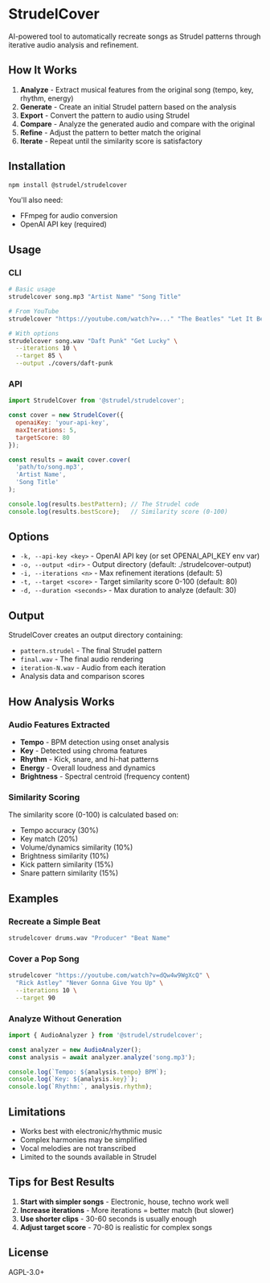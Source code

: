 # StrudelCover

AI-powered tool to automatically recreate songs as Strudel patterns through iterative audio analysis and refinement.

## How It Works

1. **Analyze** - Extract musical features from the original song (tempo, key, rhythm, energy)
2. **Generate** - Create an initial Strudel pattern based on the analysis
3. **Export** - Convert the pattern to audio using Strudel
4. **Compare** - Analyze the generated audio and compare with the original
5. **Refine** - Adjust the pattern to better match the original
6. **Iterate** - Repeat until the similarity score is satisfactory

## Installation

```bash
npm install @strudel/strudelcover
```

You'll also need:
- FFmpeg for audio conversion
- OpenAI API key (required)

## Usage

### CLI

```bash
# Basic usage
strudelcover song.mp3 "Artist Name" "Song Title"

# From YouTube
strudelcover "https://youtube.com/watch?v=..." "The Beatles" "Let It Be"

# With options
strudelcover song.wav "Daft Punk" "Get Lucky" \
  --iterations 10 \
  --target 85 \
  --output ./covers/daft-punk

```

### API

```javascript
import StrudelCover from '@strudel/strudelcover';

const cover = new StrudelCover({
  openaiKey: 'your-api-key',
  maxIterations: 5,
  targetScore: 80
});

const results = await cover.cover(
  'path/to/song.mp3',
  'Artist Name',
  'Song Title'
);

console.log(results.bestPattern); // The Strudel code
console.log(results.bestScore);   // Similarity score (0-100)
```

## Options

- `-k, --api-key <key>` - OpenAI API key (or set OPENAI_API_KEY env var)
- `-o, --output <dir>` - Output directory (default: ./strudelcover-output)
- `-i, --iterations <n>` - Max refinement iterations (default: 5)
- `-t, --target <score>` - Target similarity score 0-100 (default: 80)
- `-d, --duration <seconds>` - Max duration to analyze (default: 30)

## Output

StrudelCover creates an output directory containing:
- `pattern.strudel` - The final Strudel pattern
- `final.wav` - The final audio rendering
- `iteration-N.wav` - Audio from each iteration
- Analysis data and comparison scores

## How Analysis Works

### Audio Features Extracted
- **Tempo** - BPM detection using onset analysis
- **Key** - Detected using chroma features
- **Rhythm** - Kick, snare, and hi-hat patterns
- **Energy** - Overall loudness and dynamics
- **Brightness** - Spectral centroid (frequency content)

### Similarity Scoring
The similarity score (0-100) is calculated based on:
- Tempo accuracy (30%)
- Key match (20%)
- Volume/dynamics similarity (10%)
- Brightness similarity (10%)
- Kick pattern similarity (15%)
- Snare pattern similarity (15%)

## Examples

### Recreate a Simple Beat
```bash
strudelcover drums.wav "Producer" "Beat Name"
```

### Cover a Pop Song
```bash
strudelcover "https://youtube.com/watch?v=dQw4w9WgXcQ" \
  "Rick Astley" "Never Gonna Give You Up" \
  --iterations 10 \
  --target 90
```

### Analyze Without Generation
```javascript
import { AudioAnalyzer } from '@strudel/strudelcover';

const analyzer = new AudioAnalyzer();
const analysis = await analyzer.analyze('song.mp3');

console.log(`Tempo: ${analysis.tempo} BPM`);
console.log(`Key: ${analysis.key}`);
console.log(`Rhythm:`, analysis.rhythm);
```

## Limitations

- Works best with electronic/rhythmic music
- Complex harmonies may be simplified
- Vocal melodies are not transcribed
- Limited to the sounds available in Strudel

## Tips for Best Results

1. **Start with simpler songs** - Electronic, house, techno work well
2. **Increase iterations** - More iterations = better match (but slower)
3. **Use shorter clips** - 30-60 seconds is usually enough
4. **Adjust target score** - 70-80 is realistic for complex songs

## License

AGPL-3.0+